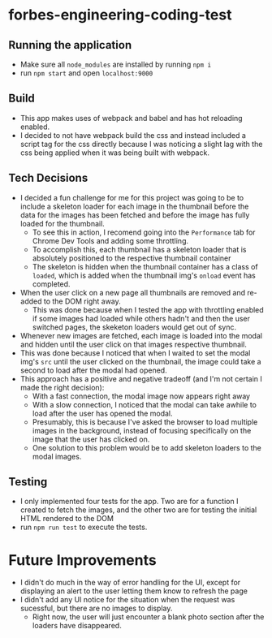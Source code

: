 # forbes-engineering-coding-test

## Running the application

* Make sure all `node_modules` are installed by running `npm i`
* run `npm start` and open `localhost:9000`

## Build

* This app makes uses of webpack and babel and has hot reloading enabled.
* I decided to not have webpack build the css and instead included a script tag for the css directly because I was noticing a slight lag with the css being applied when it was being built with webpack.

## Tech Decisions

* I decided a fun challenge for me for this project was going to be to include a skeleton loader for each image in the thumbnail before the data for the images has been fetched and before the image has fully loaded for the thumbnail.
  * To see this in action, I recomend going into the `Performance` tab for Chrome Dev Tools and adding some throttling.
  * To accomplish this, each thumbnail has a skeleton loader that is absolutely positioned to the respective thumbnail container
  * The skeleton is hidden when the thumbnail container has a class of `loaded`, which is added when the thumbnail img's `onload` event has completed.
* When the user click on a new page all thumbnails are removed and re-added to the DOM right away.
  * This was done because when I tested the app with throttling enabled if some images had loaded while others hadn't and then the user switched pages, the skeketon loaders would get out of sync.
* Whenever new images are fetched, each image is loaded into the modal and hidden until the user click on that images respective thumbnail.
 * This was done because I noticed that when I waited to set the modal img's `src` until the user clicked on the thumbnail, the image could take a second to load after the modal had opened.
 * This approach has a positive and negative tradeoff (and I'm not certain I made the right decision):
   * With a fast connection, the modal image now appears right away
   * With a slow connection, I noticed that the modal can take awhile to load after the user has opened the modal.
    * Presumably, this is because I've asked the browser to load multiple images in the background, instead of focusing specifically on the image that the user has clicked on.
    * One solution to this problem would be to add skeleton loaders to the modal images.

## Testing

* I only implemented four tests for the app. Two are for a function I created to fetch the images, and the other two are for testing the initial HTML rendered to the DOM
* run `npm run test` to execute the tests.

# Future Improvements

* I didn't do much in the way of error handling for the UI, except for displaying an alert to the user letting them know to refresh the page
* I didn't add any UI notice for the situation when the request was sucessful, but there are no images to display.
  * Right now, the user will just encounter a blank photo section after the loaders have disappeared.
